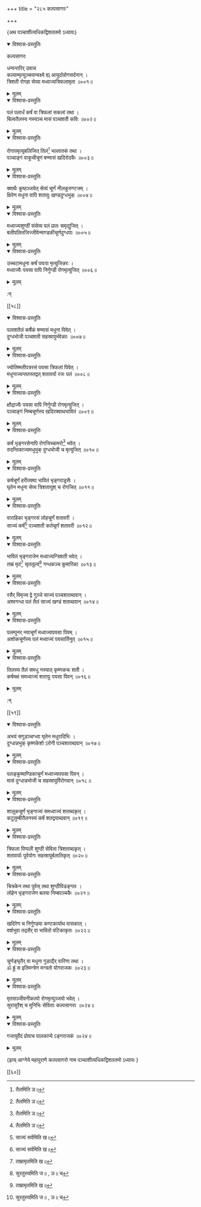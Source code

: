 +++
title = "२८५ कल्पसागरः"

+++

\{अथ पञ्चाशीत्यधिकद्विशततमो ऽध्यायः\}


<details open><summary>विश्वास-प्रस्तुतिः</summary>

कल्पसागरः  
    
धन्वन्तरिर् उवाच  
कल्पाम्मृत्युञ्चयान्वक्ष्ये ह्य् आयुर्दान्रोगसर्दनान्   ।  
त्रिशती रोगहा सेव्या मध्वाज्यत्रिफलामृता ॥००१॥
</details>

<details><summary>मूलम्</summary>

कल्पसागरः  
    
धन्वन्तरिर् उवाच  
कल्पाम्मृत्युञ्चयान्वक्ष्ये ह्य् आयुर्दान्रोगसर्दनान्   ।  
त्रिशती रोगहा सेव्या मध्वाज्यत्रिफलामृता ॥००१॥
</details>  

<details open><summary>विश्वास-प्रस्तुतिः</summary>

पलं पलार्धं कर्षं वा त्रिफलां सकलां तथा   ।  
बिल्वतैलस्य नस्यञ्च मासं पञ्चशती कविः ॥००२॥
</details>

<details><summary>मूलम्</summary>

पलं पलार्धं कर्षं वा त्रिफलां सकलां तथा   ।  
बिल्वतैलस्य नस्यञ्च मासं पञ्चशती कविः ॥००२॥
</details>  

<details open><summary>विश्वास-प्रस्तुतिः</summary>

रोगापमृत्युबलिजित् तिलं[^१] भल्लातकं तथा ।  
पञ्चाङ्गं वाकूचीचूणं षण्मासं खदिरोदकैः   ॥००३॥
</details>

<details><summary>मूलम्</summary>

रोगापमृत्युबलिजित् तिलं[^१] भल्लातकं तथा ।  
पञ्चाङ्गं वाकूचीचूणं षण्मासं खदिरोदकैः   ॥००३॥
</details>  

<details open><summary>विश्वास-प्रस्तुतिः</summary>

क्वाथैः कुष्ठञ्जयेत् सेव्यं चूर्णं नीलकुरुण्टजम्   ।  
क्षिरेण मधुना वापि शतायुः खण्डदुग्धभुक्   ॥००४॥
</details>

<details><summary>मूलम्</summary>

क्वाथैः कुष्ठञ्जयेत् सेव्यं चूर्णं नीलकुरुण्टजम्   ।  
क्षिरेण मधुना वापि शतायुः खण्डदुग्धभुक्   ॥००४॥
</details>  

<details open><summary>विश्वास-प्रस्तुतिः</summary>

मध्वाज्यशुण्ठीं संसेव्य पलं प्रातः समृद्युजित्   ।  
बलीपलितजिज्जीवेन्माण्डकीचूर्णदुग्धपाः ॥००५॥
</details>

<details><summary>मूलम्</summary>

मध्वाज्यशुण्ठीं संसेव्य पलं प्रातः समृद्युजित्   ।  
बलीपलितजिज्जीवेन्माण्डकीचूर्णदुग्धपाः ॥००५॥
</details>  

<details open><summary>विश्वास-प्रस्तुतिः</summary>

उच्चटामधुना कर्षं पयःपा मृत्युजिन्नरः   ।  
मध्वाज्यैः पयसा वापि निर्गुण्डी रोगमृत्युजित्   ॥००६॥
</details>

<details><summary>मूलम्</summary>

उच्चटामधुना कर्षं पयःपा मृत्युजिन्नरः   ।  
मध्वाज्यैः पयसा वापि निर्गुण्डी रोगमृत्युजित्   ॥००६॥
</details>  
    
:न्  
    
[^१]: तैलमिति ञ॥  

[[५८]]
    

<details open><summary>विश्वास-प्रस्तुतिः</summary>

पलाशतैलं कर्षैकं षण्मासं मधुना पिवेत्   ।  
दुग्धभोजी पञ्चशती सहस्रायुर्भवेन्नरः ॥००७॥
</details>

<details><summary>मूलम्</summary>

पलाशतैलं कर्षैकं षण्मासं मधुना पिवेत्   ।  
दुग्धभोजी पञ्चशती सहस्रायुर्भवेन्नरः ॥००७॥
</details>  

<details open><summary>विश्वास-प्रस्तुतिः</summary>

ज्योतिष्मतीपत्ररसं पयसा त्रिफलां पिवेत् ।  
मधुनाज्यन्ततस्तद्वत् शतावर्या रजः पलं ॥००८॥
</details>

<details><summary>मूलम्</summary>

ज्योतिष्मतीपत्ररसं पयसा त्रिफलां पिवेत् ।  
मधुनाज्यन्ततस्तद्वत् शतावर्या रजः पलं ॥००८॥
</details>  

<details open><summary>विश्वास-प्रस्तुतिः</summary>

क्षौद्राज्यैः पयसा वापि निर्गुण्डी रोगमृत्युजित्   ।  
पञ्चाङ्गं निम्बचूर्णस्य खदिरक्वाथभावितं   ॥००९॥
</details>

<details><summary>मूलम्</summary>

क्षौद्राज्यैः पयसा वापि निर्गुण्डी रोगमृत्युजित्   ।  
पञ्चाङ्गं निम्बचूर्णस्य खदिरक्वाथभावितं   ॥००९॥
</details>  

<details open><summary>विश्वास-प्रस्तुतिः</summary>

कर्षं भृङ्गरसेनापि रोगजिच्चामरो[^१] भवेत् ।  
रुदन्तिकाज्यमधुभुक् दुग्धभोजी च मृत्युजित् ॥०१०॥
</details>

<details><summary>मूलम्</summary>

कर्षं भृङ्गरसेनापि रोगजिच्चामरो[^१] भवेत् ।  
रुदन्तिकाज्यमधुभुक् दुग्धभोजी च मृत्युजित् ॥०१०॥
</details>  

<details open><summary>विश्वास-प्रस्तुतिः</summary>

कर्षचूर्णं हरीतक्या भावितं भृङ्गराड्रसैः   ।  
घृतेन मधुना सेव्य त्रिशतायुश् च रोगजित् ॥०११॥
</details>

<details><summary>मूलम्</summary>

कर्षचूर्णं हरीतक्या भावितं भृङ्गराड्रसैः   ।  
घृतेन मधुना सेव्य त्रिशतायुश् च रोगजित् ॥०११॥
</details>  

<details open><summary>विश्वास-प्रस्तुतिः</summary>

वाराहिका भृङ्गरसं लोहचूर्णं शतावरी   ।  
साज्यं कर्षं[^२] पञ्चशती कर्तचूर्णं शतावरी   ॥०१२॥
</details>

<details><summary>मूलम्</summary>

वाराहिका भृङ्गरसं लोहचूर्णं शतावरी   ।  
साज्यं कर्षं[^२] पञ्चशती कर्तचूर्णं शतावरी   ॥०१२॥
</details>  

<details open><summary>विश्वास-प्रस्तुतिः</summary>

भावितं भृङ्गराजेन मध्वाज्यन्त्रिशती भवेत्   ।  
ताम्रं मृतं[^३] सृततुल्यं[^४] गन्धकञ्च कुमारिका   ॥०१३॥
</details>

<details><summary>मूलम्</summary>

भावितं भृङ्गराजेन मध्वाज्यन्त्रिशती भवेत्   ।  
ताम्रं मृतं[^३] सृततुल्यं[^४] गन्धकञ्च कुमारिका   ॥०१३॥
</details>  

<details open><summary>विश्वास-प्रस्तुतिः</summary>

रसैर् विमृज्य द्वे गुञ्जे साज्यं पञ्चशताब्दवान् ।  
अश्वगन्धा पलं तैलं साज्यं खण्डं शताब्दवान्   ॥०१४॥
</details>

<details><summary>मूलम्</summary>

रसैर् विमृज्य द्वे गुञ्जे साज्यं पञ्चशताब्दवान् ।  
अश्वगन्धा पलं तैलं साज्यं खण्डं शताब्दवान्   ॥०१४॥
</details>  

<details open><summary>विश्वास-प्रस्तुतिः</summary>

पलम्पुनर् नवाचूर्णं मध्वाज्यपयसा पिवम् ।  
अशोकचूर्णस्य पलं मध्वाज्यं पयसार्तिनुत् ॥०१५॥
</details>

<details><summary>मूलम्</summary>

पलम्पुनर् नवाचूर्णं मध्वाज्यपयसा पिवम् ।  
अशोकचूर्णस्य पलं मध्वाज्यं पयसार्तिनुत् ॥०१५॥
</details>  

<details open><summary>विश्वास-प्रस्तुतिः</summary>

तिलस्य तैलं समधु नस्यात् कृष्णकचः शती ।  
कर्षमक्षं समध्वाज्यं शतायुः पयसा पिवन्   ॥०१६॥
</details>

<details><summary>मूलम्</summary>

तिलस्य तैलं समधु नस्यात् कृष्णकचः शती ।  
कर्षमक्षं समध्वाज्यं शतायुः पयसा पिवन्   ॥०१६॥
</details>  
    
:न्  
    
[^१]: रोगनुच्चामरो भवेदिति ञ॥  
    
[^२]: साज्यं सर्वमिति ख॥  
    
[^३]: ताम्रामृतमिति ख॥  
    
[^४]: सुरतुस्यमिति ज॥ , ञ॥ च  

[[५९]]
    

<details open><summary>विश्वास-प्रस्तुतिः</summary>

अभयं सगुडञ्चग्ध्वा घृतेन मधुरादिभिः ।  
दुग्धान्नभुक् कृष्णकेशो ऽरोगी पञ्चशताब्दवान्   ॥०१७॥
</details>

<details><summary>मूलम्</summary>

अभयं सगुडञ्चग्ध्वा घृतेन मधुरादिभिः ।  
दुग्धान्नभुक् कृष्णकेशो ऽरोगी पञ्चशताब्दवान्   ॥०१७॥
</details>  

<details open><summary>विश्वास-प्रस्तुतिः</summary>

पलङ्कुष्माण्डिकाचूर्णं मध्वाज्यपयसा पिवन्   ।  
मासं दुग्धान्नभोजी च सहस्रायुर्विरोगवान् ॥०१८॥
</details>

<details><summary>मूलम्</summary>

पलङ्कुष्माण्डिकाचूर्णं मध्वाज्यपयसा पिवन्   ।  
मासं दुग्धान्नभोजी च सहस्रायुर्विरोगवान् ॥०१८॥
</details>  

<details open><summary>विश्वास-प्रस्तुतिः</summary>

शालूकचूर्णं भृङ्गाज्यं समध्वाज्यं शताब्दकृत्   ।  
कटुतुम्बीतैलनस्यं कर्षं शतद्वयाब्दवान् ॥०१९॥
</details>

<details><summary>मूलम्</summary>

शालूकचूर्णं भृङ्गाज्यं समध्वाज्यं शताब्दकृत्   ।  
कटुतुम्बीतैलनस्यं कर्षं शतद्वयाब्दवान् ॥०१९॥
</details>  

<details open><summary>विश्वास-प्रस्तुतिः</summary>

त्रिफला पिप्पली शुण्ठी सेविता त्रिशताब्दकृत् ।  
शतावर्याः पूर्वयोगः सहस्रायुर्बलातिकृत् ॥०२०॥
</details>

<details><summary>मूलम्</summary>

त्रिफला पिप्पली शुण्ठी सेविता त्रिशताब्दकृत् ।  
शतावर्याः पूर्वयोगः सहस्रायुर्बलातिकृत् ॥०२०॥
</details>  

<details open><summary>विश्वास-प्रस्तुतिः</summary>

चित्रकेन तथा पुर्वस् तथा शुण्ठीविडङ्गतः   ।  
लोहेन भृङ्गराजेन बलया निम्बपञ्चकैः ॥०२१॥
</details>

<details><summary>मूलम्</summary>

चित्रकेन तथा पुर्वस् तथा शुण्ठीविडङ्गतः   ।  
लोहेन भृङ्गराजेन बलया निम्बपञ्चकैः ॥०२१॥
</details>  

<details open><summary>विश्वास-प्रस्तुतिः</summary>

खदिरेण च निर्गुण्ड्या कण्टकार्याथ वासकात्   ।  
वर्षाभुवा तद्रसैर् वा भावितो वटिकाकृतः ॥०२२॥
</details>

<details><summary>मूलम्</summary>

खदिरेण च निर्गुण्ड्या कण्टकार्याथ वासकात्   ।  
वर्षाभुवा तद्रसैर् वा भावितो वटिकाकृतः ॥०२२॥
</details>  

<details open><summary>विश्वास-प्रस्तुतिः</summary>

चूर्णङ्घृतैर् वा मधुना गुडाद्यैर् वारिणा तथा   ।  
ॐ ह्रूं स इतिमन्त्रेण मन्त्रतो योगराजकः ॥०२३॥
</details>

<details><summary>मूलम्</summary>

चूर्णङ्घृतैर् वा मधुना गुडाद्यैर् वारिणा तथा   ।  
ॐ ह्रूं स इतिमन्त्रेण मन्त्रतो योगराजकः ॥०२३॥
</details>  

<details open><summary>विश्वास-प्रस्तुतिः</summary>

मृतसञ्जीवनीकल्पो रोगमृत्युञ्जयो भवेत् ।  
सुरासुरैश् च मुनिभिः सेविताः कल्पसागराः ॥०२४॥
</details>

<details><summary>मूलम्</summary>

मृतसञ्जीवनीकल्पो रोगमृत्युञ्जयो भवेत् ।  
सुरासुरैश् च मुनिभिः सेविताः कल्पसागराः ॥०२४॥
</details>  

<details open><summary>विश्वास-प्रस्तुतिः</summary>

गजायुर्वेदं प्रोवाच पालकाप्ये ऽङ्गराजकं ॥०२४॥
</details>

<details><summary>मूलम्</summary>

गजायुर्वेदं प्रोवाच पालकाप्ये ऽङ्गराजकं ॥०२४॥
</details>

\{इत्य् आग्नेये महापुराणे कल्पसागरो नाम पञ्चाशीत्यधिकद्विशततमो ऽध्यायः  }

[[६०]]
    